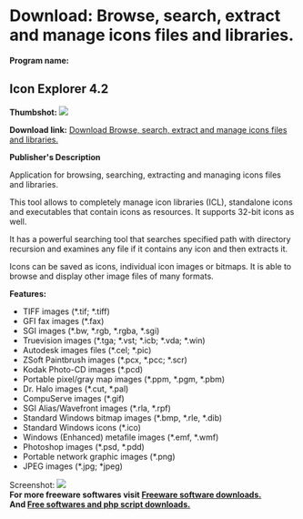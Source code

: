 # Download: Browse, search, extract and manage icons files and libraries.

**Program name:**

## Icon Explorer 4.2

  
**Thumbshot:** ![](http://www.freewarefiles.com/screenshot/miteciconexp_md.jpg)   
  
**Download link:** [Download Browse, search, extract and manage icons files and libraries.](http://freesoftwares.boysofts.com/Icon-Explorer_program_19770.html)  
  


**Publisher's Description**  
  


Application for browsing, searching, extracting and managing icons files and libraries. 

This tool allows to completely manage icon libraries (ICL), standalone icons and executables that contain icons as resources. It supports 32-bit icons as well.

It has a powerful searching tool that searches specified path with directory recursion and examines any file if it contains any icon and then extracts it.

Icons can be saved as icons, individual icon images or bitmaps. It is able to browse and display other image files of many formats.

**Features:**

  * TIFF images (*.tif; *.tiff) 
  * GFI fax images (*.fax) 
  * SGI images (*.bw, *.rgb, *.rgba, *.sgi) 
  * Truevision images (*.tga; *.vst; *.icb; *.vda; *.win) 
  * Autodesk images files (*.cel; *.pic) 
  * ZSoft Paintbrush images (*.pcx, *.pcc; *.scr) 
  * Kodak Photo-CD images (*.pcd) 
  * Portable pixel/gray map images (*.ppm, *.pgm, *.pbm) 
  * Dr. Halo images (*.cut, *.pal) 
  * CompuServe images (*.gif) 
  * SGI Alias/Wavefront images (*.rla, *.rpf) 
  * Standard Windows bitmap images (*.bmp, *.rle, *.dib) 
  * Standard Windows icons (*.ico) 
  * Windows (Enhanced) metafile images (*.emf, *.wmf) 
  * Photoshop images (*.psd, *.pdd) 
  * Portable network graphic images (*.png) 
  * JPEG images (*.jpg; *jpeg) 

  
  
Screenshot: ![](http://www.freewarefiles.com/screenshot/miteciconexp.jpg)   
**For more freeware softwares visit [Freeware software downloads.](http://freesoftwares.boysofts.com/)**   
**And [Free softwares and php script downloads.](http://www.boysofts.com/)**
